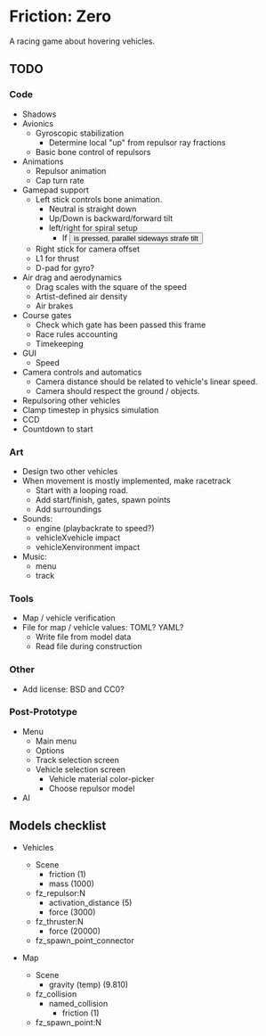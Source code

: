 Friction: Zero
==============

A racing game about hovering vehicles.


TODO
----

### Code

* Shadows
* Avionics
  * Gyroscopic stabilization
    * Determine local "up" from repulsor ray fractions
  * Basic bone control of repulsors
* Animations
  * Repulsor animation
  * Cap turn rate
* Gamepad support
  * Left stick controls bone animation.
    * Neutral is straight down
    * Up/Down is backward/forward tilt
    * left/right for spiral setup
      * If <button> is pressed, parallel sideways strafe tilt
  * Right stick for camera offset
  * L1 for thrust
  * D-pad for gyro?
* Air drag and aerodynamics
  * Drag scales with the square of the speed
  * Artist-defined air density
  * Air brakes
* Course gates
  * Check which gate has been passed this frame
  * Race rules accounting
  * Timekeeping
* GUI
  * Speed
* Camera controls and automatics
  * Camera distance should be related to vehicle's linear speed.
  * Camera should respect the ground / objects.
* Repulsoring other vehicles
* Clamp timestep in physics simulation
* CCD
* Countdown to start


### Art

* Design two other vehicles
* When movement is mostly implemented, make racetrack
  * Start with a looping road.
  * Add start/finish, gates, spawn points
  * Add surroundings
* Sounds:
  * engine (playbackrate to speed?)
  * vehicleXvehicle impact
  * vehicleXenvironment impact
* Music:
  * menu
  * track


### Tools

* Map / vehicle verification
* File for map / vehicle values: TOML? YAML?
  * Write file from model data
  * Read file during construction


### Other

* Add license: BSD and CC0?


### Post-Prototype

* Menu
  * Main menu
  * Options
  * Track selection screen
  * Vehicle selection screen
    * Vehicle material color-picker
    * Choose repulsor model
* AI


Models checklist
----------------

* Vehicles
  * Scene
    * friction			(1)
    * mass			(1000)
  * fz_repulsor:N
    * activation_distance	(5)
    * force			(3000)
  * fz_thruster:N
    * force			(20000)
  * fz_spawn_point_connector

* Map
  * Scene
    * gravity (temp)		(9.810)
  * fz_collision
    * named_collision
      * friction		(1)
  * fz_spawn_point:N
